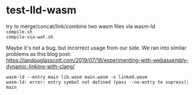 # test-lld-wasm
try to merge/concat/link/combine two wasm files via wasm-ld  
`compile.sh`  
`compile-via-wat.sh`  

Maybe it's not a bug, but incorrect usage from our side. We ran into similar problems as this blog post:
<https://iandouglasscott.com/2019/07/18/experimenting-with-webassembly-dynamic-linking-with-clang/>

```
wasm-ld --entry main lib.wasm main.wasm -o linked.wasm
wasm-ld: error: entry symbol not defined (pass --no-entry to supress): main
```
